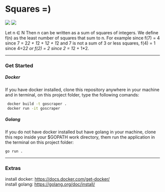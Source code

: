 # Squares =)

![](https://img.shields.io/badge/go-v1.14-blue) ![](https://img.shields.io/badge/image-golang:alpine-green)

Let n ∈ N Then n can be written as a sum of squares of integers. We define f(n) as the least number of squares that sum to n.
For example  since  f(7) = 4 since 7 = 2*2 + 1*2 + 1*2 + 1*2 and 7 is not a sum of 3 or less squares, f(4) = 1 since 4=2*2 or f(2) = 2 since 2 = 1*2 + 1*2.

---

### Get Started

##### Docker

If you have docker installed, clone this repository anywhere in your machine and in terminal, on this project folder, type the following comands:

```bash
 docker build -t goscraper .
 docker run -it goscraper
```

##### Golang


If you do not have docker installed but have golang in your machine, clone this repo inside your \$GOPATH work directory, them run the application in the terminal on this project folder:

```bash
go run .
```

---

### Extras

install docker: https://docs.docker.com/get-docker/ <br/>
install golang: https://golang.org/doc/install/
